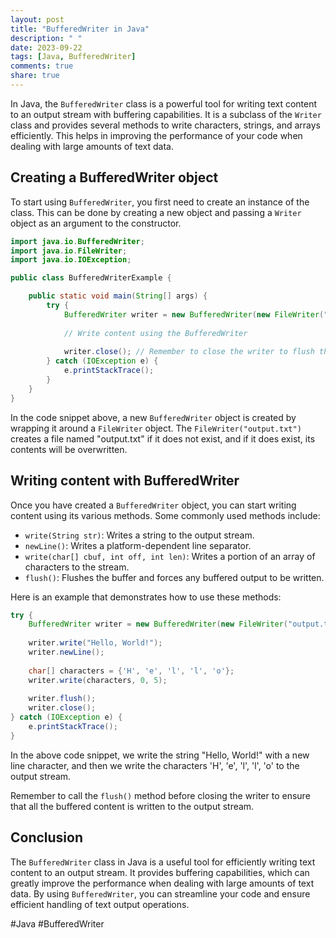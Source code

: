 ```yaml
---
layout: post
title: "BufferedWriter in Java"
description: " "
date: 2023-09-22
tags: [Java, BufferedWriter]
comments: true
share: true
---
```


In Java, the `BufferedWriter` class is a powerful tool for writing text content to an output stream with buffering capabilities. It is a subclass of the `Writer` class and provides several methods to write characters, strings, and arrays efficiently. This helps in improving the performance of your code when dealing with large amounts of text data.

## Creating a BufferedWriter object

To start using `BufferedWriter`, you first need to create an instance of the class. This can be done by creating a new object and passing a `Writer` object as an argument to the constructor.

```java
import java.io.BufferedWriter;
import java.io.FileWriter;
import java.io.IOException;

public class BufferedWriterExample {

    public static void main(String[] args) {
        try {
            BufferedWriter writer = new BufferedWriter(new FileWriter("output.txt"));
            
            // Write content using the BufferedWriter
            
            writer.close(); // Remember to close the writer to flush the buffer and release resources
        } catch (IOException e) {
            e.printStackTrace();
        }
    }
}
```

In the code snippet above, a new `BufferedWriter` object is created by wrapping it around a `FileWriter` object. The `FileWriter("output.txt")` creates a file named "output.txt" if it does not exist, and if it does exist, its contents will be overwritten.

## Writing content with BufferedWriter

Once you have created a `BufferedWriter` object, you can start writing content using its various methods. Some commonly used methods include:

- `write(String str)`: Writes a string to the output stream.
- `newLine()`: Writes a platform-dependent line separator.
- `write(char[] cbuf, int off, int len)`: Writes a portion of an array of characters to the stream.
- `flush()`: Flushes the buffer and forces any buffered output to be written.

Here is an example that demonstrates how to use these methods:

```java
try {
    BufferedWriter writer = new BufferedWriter(new FileWriter("output.txt"));
    
    writer.write("Hello, World!");
    writer.newLine();
    
    char[] characters = {'H', 'e', 'l', 'l', 'o'};
    writer.write(characters, 0, 5);
    
    writer.flush();
    writer.close();
} catch (IOException e) {
    e.printStackTrace();
}
```

In the above code snippet, we write the string "Hello, World!" with a new line character, and then we write the characters 'H', 'e', 'l', 'l', 'o' to the output stream.

Remember to call the `flush()` method before closing the writer to ensure that all the buffered content is written to the output stream.

## Conclusion

The `BufferedWriter` class in Java is a useful tool for efficiently writing text content to an output stream. It provides buffering capabilities, which can greatly improve the performance when dealing with large amounts of text data. By using `BufferedWriter`, you can streamline your code and ensure efficient handling of text output operations.

#Java #BufferedWriter